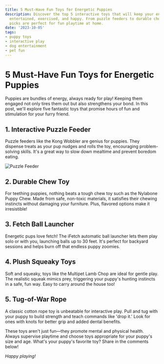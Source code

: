 ```yaml
---
title: 5 Must-Have Fun Toys for Energetic Puppies
description: Discover the top 5 interactive toys that will keep your energetic puppy
  entertained, exercised, and happy. From puzzle feeders to durable chew toys, these
  picks are perfect for fun playtime at home.
date: '2023-10-05'
tags:
- puppy toys
- interactive play
- dog entertainment
- pet fun
---
```


# 5 Must-Have Fun Toys for Energetic Puppies

Puppies are bundles of energy, always ready for play! Keeping them engaged not only tires them out but also strengthens your bond. In this post, we'll explore five fantastic toys that promise hours of fun and stimulation for your furry friend.

## 1. Interactive Puzzle Feeder

Puzzle feeders like the Kong Wobbler are genius for puppies. They dispense treats as your pup nudges and rolls the toy, encouraging problem-solving skills. It's a great way to slow down mealtime and prevent boredom eating.

![Puzzle Feeder](https://example.com/puzzle-feeder.jpg)

## 2. Durable Chew Toy

For teething puppies, nothing beats a tough chew toy such as the Nylabone Puppy Chew. Made from safe, non-toxic materials, it satisfies their chewing instincts without damaging your furniture. Plus, flavored options make it irresistible!

## 3. Fetch Ball Launcher

Energetic pups love fetch! The iFetch automatic ball launcher lets them play solo or with you, launching balls up to 30 feet. It's perfect for backyard sessions and helps burn off that endless puppy zoomies.

## 4. Plush Squeaky Toys

Soft and squeaky, toys like the Multipet Lamb Chop are ideal for gentle play. The realistic squeak mimics prey, triggering your puppy's hunting instincts in a safe, fun way. Easy to carry around the house too!

## 5. Tug-of-War Rope

A classic cotton rope toy is unbeatable for interactive play. Pull and tug with your puppy to build strength and teach commands like 'drop it.' Look for ones with knots for better grip and added dental benefits.

These toys aren't just fun—they promote mental and physical health. Always supervise playtime and choose toys appropriate for your puppy's size and age. What's your puppy's favorite toy? Share in the comments below!

*Happy playing!*

